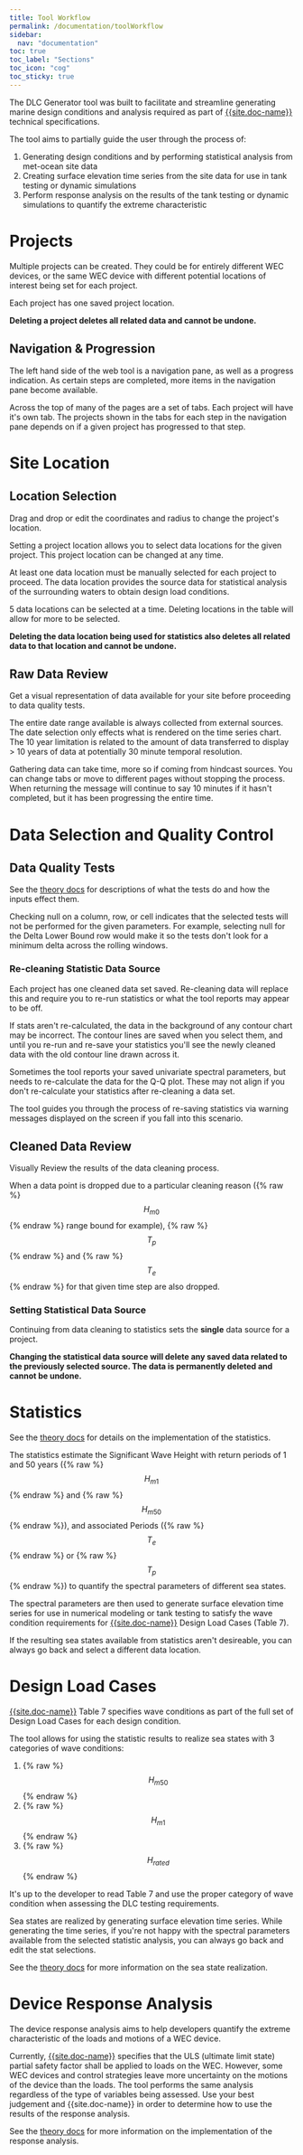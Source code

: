 ```yaml
---
title: Tool Workflow
permalink: /documentation/toolWorkflow
sidebar:
  nav: "documentation"
toc: true
toc_label: "Sections"
toc_icon: "cog"
toc_sticky: true
---
```


The DLC Generator tool was built to facilitate and streamline generating marine design conditions and analysis required as part of [{{site.doc-name}}]({{site.doc-link}}) technical specifications.

The tool aims to partially guide the user through the process of:
1. Generating design conditions and by performing statistical analysis from met-ocean site data 
2. Creating surface elevation time series from the site data for use in tank testing or dynamic simulations
3. Perform response analysis on the results of the tank testing or dynamic simulations to quantify the extreme characteristic

# Projects 

Multiple projects can be created.  They could be for entirely different WEC devices, or the same WEC device with different potential locations of interest being set for each project.

Each project has one saved project location.  

**Deleting a project deletes all related data and cannot be undone.**

## Navigation & Progression

The left hand side of the web tool is a navigation pane, as well as a progress indication.  As certain steps are completed, more items in the navigation pane become available.

Across the top of many of the pages are a set of tabs.  Each project will have it's own tab.  The projects shown in the tabs for each step in the navigation pane depends on if a given project has progressed to that step. 

# Site Location

## Location Selection

Drag and drop or edit the coordinates and radius to change the project's location.

Setting a project location allows you to select data locations for the given project.  This project location can be changed at any time.

At least one data location must be manually selected for each project to proceed.  The data location provides the source data for statistical analysis of the surrounding waters to obtain design load conditions.

5 data locations can be selected at a time.  Deleting locations in the table will allow for more to be selected.

**Deleting the data location being used for statistics also deletes all related data to that location and cannot be undone.**

## Raw Data Review

Get a visual representation of data available for your site before proceeding to data quality tests.  

The entire date range available is always collected from external sources. The date selection only effects what is rendered on the time series chart. The 10 year limitation is related to the amount of data transferred to display > 10 years of data at potentially 30 minute temporal resolution.

Gathering data can take time, more so if coming from hindcast sources.  You can change tabs or move to different pages without stopping the process. When returning the message will continue to say 10 minutes if it hasn't completed, but it has been progressing the entire time. 

# Data Selection and Quality Control

## Data Quality Tests

See the [theory docs]({{site.url}}/theory/qualityControl) for descriptions of what the tests do and how the inputs effect them.

Checking null on a column, row, or cell indicates that the selected tests will not be performed for the given parameters.  For example, selecting null for the Delta Lower Bound row would make it so the tests don't look for a minimum delta across the rolling windows. 

### Re-cleaning Statistic Data Source

Each project has one cleaned data set saved. Re-cleaning data will replace this and require you to re-run statistics or what the tool reports may appear to be off.

If stats aren't re-calculated, the data in the background of any contour chart may be incorrect. The contour lines are saved when you select them, and until you re-run and re-save your statistics you'll see the newly cleaned data with the old contour line drawn across it. 

Sometimes the tool reports your saved univariate spectral parameters, but needs to re-calculate the data for the Q-Q plot.  These may not align if you don't re-calculate your statistics after re-cleaning a data set.

The tool guides you through the process of re-saving statistics via warning messages displayed on the screen if you fall into this scenario.

## Cleaned Data Review

Visually Review the results of the data cleaning process.  

When a data point is dropped due to a particular cleaning reason ({% raw %}$$H_{m0}$${% endraw %} range bound for example), {% raw %}$$T_p$${% endraw %} and {% raw %}$$T_e$${% endraw %} for that given time step are also dropped.

### Setting Statistical Data Source

Continuing from data cleaning to statistics sets the **single** data source for a project. 

**Changing the statistical data source will delete any saved data related to the previously selected source. The data is permanently deleted and cannot be undone.**

# Statistics

See the [theory docs]({{site.url}}/theory/stats) for details on the implementation of the statistics.

The statistics estimate the Significant Wave Height with return periods of 1 and 50 years ({% raw %}$$H_{m1}$${% endraw %} and {% raw %}$$H_{m50}$${% endraw %}), and associated Periods ({% raw %}$$T_e$${% endraw %} or {% raw %}$$T_p$${% endraw %}) to quantify the spectral parameters of different sea states.

The spectral parameters are then used to generate surface elevation time series for use in numerical modeling or tank testing to satisfy the wave condition requirements for [{{site.doc-name}}]({{site.doc-link}}) Design Load Cases (Table 7).

If the resulting sea states available from statistics aren't desireable, you can always go back and select a different data location.

# Design Load Cases

[{{site.doc-name}}]({{site.doc-link}}) Table 7 specifies wave conditions as part of the full set of Design Load Cases for each design condition. 

The tool allows for using the statistic results to realize sea states with 3 categories of wave conditions:

1. {% raw %} $$H_{m50}$$ {% endraw %}
2. {% raw %} $$H_{m1}$$ {% endraw %}
3. {% raw %} $$H_{rated}$$ {% endraw %}

It's up to the developer to read Table 7 and use the proper category of wave condition when assessing the DLC testing requirements.

Sea states are realized by generating surface elevation time series.  While generating the time series, if you're not happy with the spectral parameters available from the selected statistic analysis, you can always go back and edit the stat selections.  

See the [theory docs]({{site.url}}/theory/surfaceElevation) for more information on the sea state realization.

# Device Response Analysis

The device response analysis aims to help developers quantify the extreme characteristic of the loads and motions of a WEC device.

Currently, [{{site.doc-name}}]({{site.doc-link}}) specifies that the ULS (ultimate limit state) partial safety factor shall be applied to loads on the WEC.  However, some WEC devices and control strategies leave more uncertainty on the motions of the device than the loads.  The tool performs the same analysis regardless of the type of variables being assessed.  Use your best judgement and {{site.doc-name}} in order to determine how to use the results of the response analysis.

See the [theory docs]({{site.url}}/theory/responseAnalysis) for more information on the implementation of the response analysis.